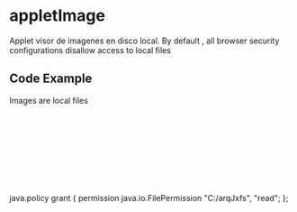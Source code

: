 appletImage
===========
Applet visor de imagenes en disco local.
By default , all browser security configurations disallow access to local files


## Code Example
Images are local files

<pre>
<html>
<body>
<applet code=DisplayImageExample.class width="200" height="200" >
<param name="Image1" value="check1.jpg">
<param name="Image2" value="check2.jpg">
</applet>
</body>
</html>
</pre>

java.policy
grant {
  permission java.io.FilePermission "C:/arqJxfs", "read";
};
